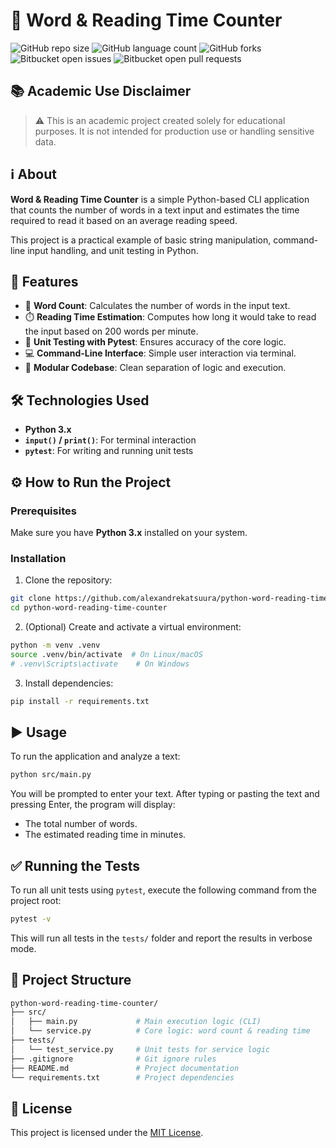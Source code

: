 # 📖 Word & Reading Time Counter

![GitHub repo size](https://img.shields.io/github/repo-size/alexandrekatsuura/python-word-reading-time-counter?style=for-the-badge)
![GitHub language count](https://img.shields.io/github/languages/count/alexandrekatsuura/python-word-reading-time-counter?style=for-the-badge)
![GitHub forks](https://img.shields.io/github/forks/alexandrekatsuura/python-word-reading-time-counter?style=for-the-badge)
![Bitbucket open issues](https://img.shields.io/bitbucket/issues/alexandrekatsuura/python-word-reading-time-counter?style=for-the-badge)
![Bitbucket open pull requests](https://img.shields.io/bitbucket/pr-raw/alexandrekatsuura/python-word-reading-time-counter?style=for-the-badge)

## 📚 Academic Use Disclaimer

> ⚠️ This is an academic project created solely for educational purposes.
> It is not intended for production use or handling sensitive data.

## ℹ️ About

**Word & Reading Time Counter** is a simple Python-based CLI application that counts the number of words in a text input and estimates the time required to read it based on an average reading speed.

This project is a practical example of basic string manipulation, command-line input handling, and unit testing in Python.

## 🚀 Features

* 🔢 **Word Count**: Calculates the number of words in the input text.
* ⏱️ **Reading Time Estimation**: Computes how long it would take to read the input based on 200 words per minute.
* 🧪 **Unit Testing with Pytest**: Ensures accuracy of the core logic.
* 💻 **Command-Line Interface**: Simple user interaction via terminal.
* 🧩 **Modular Codebase**: Clean separation of logic and execution.

## 🛠️ Technologies Used

* **Python 3.x**
* **`input()` / `print()`**: For terminal interaction
* **`pytest`**: For writing and running unit tests

## ⚙️ How to Run the Project

### Prerequisites

Make sure you have **Python 3.x** installed on your system.

### Installation

1. Clone the repository:

```bash
git clone https://github.com/alexandrekatsuura/python-word-reading-time-counter
cd python-word-reading-time-counter
```

2. (Optional) Create and activate a virtual environment:

```bash
python -m venv .venv
source .venv/bin/activate  # On Linux/macOS
# .venv\Scripts\activate    # On Windows
```

3. Install dependencies:

```bash
pip install -r requirements.txt
```

## ▶️ Usage

To run the application and analyze a text:

```bash
python src/main.py
```

You will be prompted to enter your text. After typing or pasting the text and pressing Enter, the program will display:

* The total number of words.
* The estimated reading time in minutes.

## ✅ Running the Tests

To run all unit tests using `pytest`, execute the following command from the project root:

```bash
pytest -v
```

This will run all tests in the `tests/` folder and report the results in verbose mode.

## 📁 Project Structure

```bash
python-word-reading-time-counter/
├── src/
│   ├── main.py             # Main execution logic (CLI)
│   └── service.py          # Core logic: word count & reading time
├── tests/
│   └── test_service.py     # Unit tests for service logic
├── .gitignore              # Git ignore rules
├── README.md               # Project documentation
└── requirements.txt        # Project dependencies
```

## 📄 License

This project is licensed under the [MIT License](LICENSE).